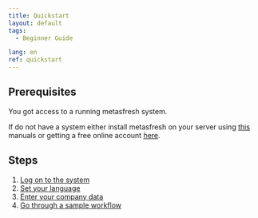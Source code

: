 ```yaml
---
title: Quickstart
layout: default
tags:
  - Beginner Guide

lang: en
ref: quickstart
---
```


## Prerequisites

You got access to a running metasfresh system.

If do not have a system either install metasfresh on your server using [this](http://docs.metasfresh.org/pages/installation/index_en) manuals or getting a free online account [here](http://metasfresh.com/en/nextgen).

## Steps

1. [Log on to the system](Logon)
1. [Set your language](./SwitchLanguage)
1. [Enter your company data](./InitialSetupWizard)
1. [Go through a sample workflow ](./Workflow_SalesOrder_to_Invoice)
